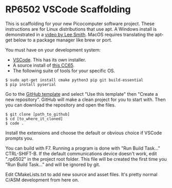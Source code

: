 # RP6502 VSCode Scaffolding

This is scaffolding for your new Picocomputer software project. These
instructions are for Linux distributions that use apt. A Windows install is
demonstrated in a [video by Lee Smith](https://www.youtube.com/watch?v=zJpz16XDL9c&t=1535s).
MacOS requires translating the apt-get below to a package manager like brew or port.


You must have on your development system:
 * [VSCode](https://code.visualstudio.com/). This has its own installer.
 * A source install of [this CC65](https://github.com/picocomputer/cc65).
 * The following suite of tools for your specific OS.
```
$ sudo apt-get install cmake python3 pip git build-essential
$ pip install pyserial
```

Go to the [GitHub template](https://github.com/picocomputer/rp6502-vscode) and
select "Use this template" then "Create a new repository". GitHub will make a
clean project for you to start with. Then you can download the repository
and open the files.

```
$ git clone [path_to_github]
$ cd [to_where_it_cloned]
$ code .
```

Install the extensions and choose the default or obvious choice if VSCode
prompts you.

You can build with F7. Running a program is done with "Run Build Task..."
CTRL-SHIFT-B. If the default communications device doesn't work, edit ".rp6502"
in the project root folder. This file will be created the first time you
"Run Build Task..." and will be ignored by git.

Edit CMakeLists.txt to add new source and asset files. It's
pretty normal C/ASM development from here on.
